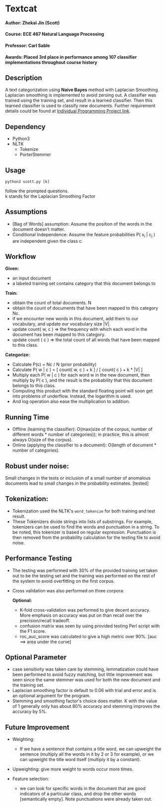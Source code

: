 # Textcat 
 
#### Author: Zhekai Jin (Scott)
#### Course: ECE 467 Natural Language Processing
#### Professor: Carl Sable 
#### Awards: Placed 3rd place in performance among 107 classifier implementations throughout course history
## Description
A text categorization using **Naive Bayes** method with Laplacian Smoothing. Laplacian smoothing is implemented to avoid zeroing out. A classifier was trained using the training set, and result in a learned classifier. Then this learned classifier is used to classify new documents. Further requirement details could be found at [Individual Programming Project link](http://faculty.cooper.edu/sable2/courses/spring2018/ece467/).
    
## Dependency 
* Python3 
* NLTK
    + Tokenize 
    + PorterStemmer 


## Usage
```
python3 scott.py [k]
```    
follow the prompted questions.<br>
k stands for the Laplacian Smoothing Factor 

## Assumptions 
* [Bag of Words] assumption: Assume the position of the words in the document doesn’t matter.
* Conditional Independence: Assume the feature probabilities P( x<sub>i</sub> | c<sub>j</sub> ) are independent given the class c.

## Workflow 

**Given:**

+ an input document
+ a labeled training set contains category that this document belongs to

**Train:**

+ obtain the count of total documents. N
+ obtain the count of documents that have been mapped to this category Nc.
+ if we encounter new words in this document, add them to our vocabulary, and update our vocabulary size |V|.
+ update count( w, c ) => the frequency with which each word in the document has been mapped to this category.
+ update count ( c ) => the total count of all words that have been mapped to this class.

**Categorize:**

* Calculate P(c) = Nc / N (prior probability)
* Calculate P( w | c ) = [ count( w, c ) + k ] / [ count( c ) + k * |V| ]
* Multiply each P( w | c ) for each word w in the new document, then multiply by P( c ), and the result is the probability that this document belongs to this class.
* Computing this product with the standard floating point will soon get into problems of underflow. Instead, the logarithm is used.
* And log operation also ease the multiplication to addition.
 
## Running Time 

* Offline (learning the classifier): O(max(size of the corpus, number of different words * number of categories)); in practice, this is almost always O(size of the corpus).
* Online (applying the classifier to a document): O(length of document * number of categories).

## Robust under noise: 
Small changes in the texts or inclusion of a small number of anomalous documents lead to small changes in the probability estimates. [tested]


## Tokenization: 
* Tokenization used the NLTK's ```word_tokenize``` for both training and test result.
* These Tokenizers divide strings into lists of substrings. For example, tokenizers can be used to find the words and punctuation in a string. To be noted, this tokenizer is based on regular expression. Punctuation is then removed from the probability calculation for the testing file to avoid noise. 


## Performance Testing
* The testing was performed with 30% of the provided training set taken out to be the testing set and the training was performed on the rest of the system to avoid overfitting on the first corpus.
* Cross validation was also performed on three corpora:

    **Optional:**
    
    + K-fold cross-validation was performed to give decent accuracy. More emphasis on accuracy was put on than recall over the precision/recall tradeoff.
    + confusion matrix was seen by using provided testing Perl script with the F1 score.
    + roc_auc_score was calculated to give a high metric over 90%. [auc ==> area under the curve]

## Optional Parameter 

+ case sensitivity was taken care by stemming, lemmatization could have been performed to avoid fuzzy matching, but little improvement was seen since the same stemmer was used for both the new document and the training set.
+ Laplacian smoothing factor is default to 0.06 with trial and error and is an optional argument for the program.
+ Stemming and smoothing factor's choice does matter. K with the value of 1 generally only has about 80% accuracy and stemming improves the accuracy by 5%. 

## Future Improvement

+ Weighting: 
    + If we have a sentence that contains a title word, we can upweight the sentence (multiply all the words in it by 2 or 3 for example), or we can upweight the title word itself (multiply it by a constant).

+ Upweighting: 
    give more weight to words occur more times.
    
+ Feature selection: 
    + we can look for specific words in the document that are good indicators of a particular class, and drop the other words [semantically empty]. Note punctuations were already taken out.


